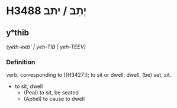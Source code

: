 # H3488 יְתִב / יתב

## yᵉthib

_(yeth-eeb' | yeh-TIB | yeh-TEEV)_

### Definition

verb; corresponding to [[H3427]]; to sit or dwell; dwell, (be) set, sit.

- to sit, dwell
    - (Peal) to sit, be seated
    - (Aphel) to cause to dwell
